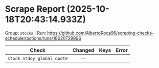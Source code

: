 # Scrape Report (2025-10-18T20:43:14.933Z)

Group: `stocks`  |  Run: https://github.com/AlbertoRoca96/scraping-checks-scheduler/actions/runs/18620729996

| Check | Changed | Keys | Error |
|---|:---:|:--|:--|
| `stock_ntdoy_global_quote` | — |  |  |
